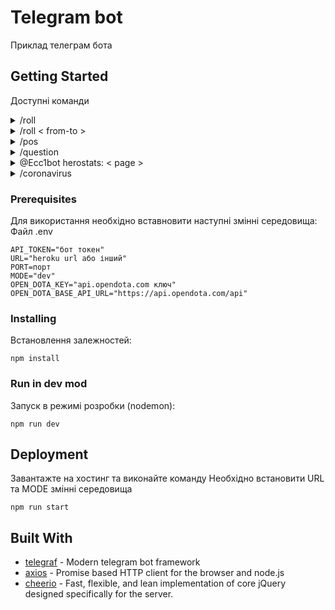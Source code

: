 # Telegram bot

Приклад телеграм бота

## Getting Started

Доступні команди

<details>
  <summary>/roll</summary>
  <p>Рандомне значення від 1 до 100</p>
</details>
<details>
  <summary>/roll < from-to > </summary>
  <p>Рандомне значення в заданому діапазоні (/roll 1-1000)</p>
  <p>Max: 2147483647 Min: 1</p>
</details>
<details>
  <summary>/pos</summary>
  <p>Рандомно призначає позицію (Dota 2)</p>
</details>
<details>
  <summary>/question</summary>
  <p>Рандомне запитання по тематиці Dota 2</p>
</details>
<details>
  <summary>@Ecc1bot herostats: < page > </summary>
  <p>Видає список героїв Dota 2 при нажимані на якого показує його стати (!!! OPENDOTA API !!!)</p>
  <p>Приклад @Ecc1bot herostats: 1, доступно 3 сторінки</p>
</details>
<details>
  <summary>/coronavirus</summary>
  <p>Показує ситуацію з коронавірусом</p>
  <p>Метод 1 - веб скрапінг (https://www.worldometers.info/coronavirus/)</p>
  <p>Метод 2 - апі (http://lab.isaaclin.cn/nCoV/api/overall)</p>
</details>

### Prerequisites

Для використання необхідно вставновити наступні змінні середовища:
Файл .env

```
API_TOKEN="бот токен"
URL="heroku url або інший"
PORT=порт
MODE="dev"
OPEN_DOTA_KEY="api.opendota.com ключ"
OPEN_DOTA_BASE_API_URL="https://api.opendota.com/api"
```

### Installing

Встановлення залежностей:

```
npm install
```

### Run in dev mod

Запуск в режимі розробки (nodemon):

```
npm run dev
```

## Deployment

Завантажте на хостинг та виконайте команду
Необхідно встановити URL та MODE змінні середовища

```
npm run start
```

## Built With

- [telegraf](https://telegraf.js.org/#/) - Modern telegram bot framework
- [axios](https://github.com/axios/axios) - Promise based HTTP client for the browser and node.js
- [cheerio](https://github.com/cheeriojs/cheerio) - Fast, flexible, and lean implementation of core jQuery designed specifically for the server.
